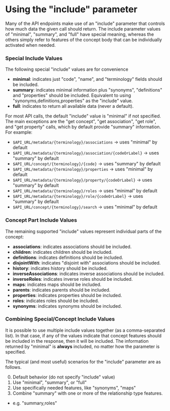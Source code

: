 <a name="top" />

Using the "include" parameter
=============================

Many of the API endpoints make use of an "include" parameter that controls
how much data the given call should return. The include parameter values of
"minimal", "summary", and "full" have special meaning, whereas the others simply
refer to features of the concept body that can be individually activated when needed.

### Special Include Values

The following special "include" values are for convenience

 - **minimal**: indicates just "code", "name", and "terminology" fields should be included.
 - **summary**: indicates minimal information plus "synonyms", "definitions" and "properties" should be included. Equivalent to using "synonyms,definitions,properties" as the "include" value. 
 - **full**: indicates to return all available data (never a default).

For most API calls, the default "include" value is "minimal" if not specified. The main exceptions are the "get concept", "get association", "get role", and "get property" calls, which by default provide "summary" information.  For example:

 - `$API_URL/metadata/{terminology}/associations` -> uses "minimal" by default
 - `$API_URL/metadata/{terminology}/association/{codeOrLabel}` -> uses "summary" by default
 - `$API_URL/concept/{terminology}/{code}` -> uses "summary" by default
 - `$API_URL/metadata/{terminology}/properties` -> uses "minimal" by default
 - `$API_URL/metadata/{terminology}/property/{codeOrLabel}` -> uses "summary" by default
 - `$API_URL/metadata/{terminology}/roles` -> uses "minimal" by default
 - `$API_URL/metadata/{terminology}/role/{codeOrLabel}` -> uses "summary" by default
 - `$API_URL/concept/{terminology}/search` -> uses "minimal" by default


### Concept Part Include Values

The remaining supported "include" values represent individual parts of the concept:

 - **associations**: indicates associations should be included.
 - **children**: indicates children should be included.
 - **definitions**: indicates definitions should be included.
 - **disjointWith**: indicates "disjoint with" associations should be included.
 - **history**: indicates history should be included.
 - **inverseAssociations**: indicates inverse associations should be included.
 - **inverseRoles**: indicates inverse roles should be included.
 - **maps**: indicates maps should be included.
 - **parents**: indicates parents should be included.
 - **properties**: indicates properties should be included.
 - **roles**: indicates roles should be included.
 - **synonyms**: indicates synonyms should be included.


### Combining Special/Concept Include Values

It is possible to use multiple include values together (as a comma-separated list).  In that case, if any of the values indicate that concept features should be included in the response, then it will be included.  The information returned by "minimal" is **always** included, no matter how the parameter is specified.

The typical (and most useful) scenarios for the "include" parameter are as follows.

0. Default behavior (do not specify "include" value)
0. Use "minimal", "summary", or "full"
0. Use specifically needed features, like "synonyms", "maps"
0. Combine "summary" with one or more of the relationship type features.  
 - e.g. "summary,roles"

